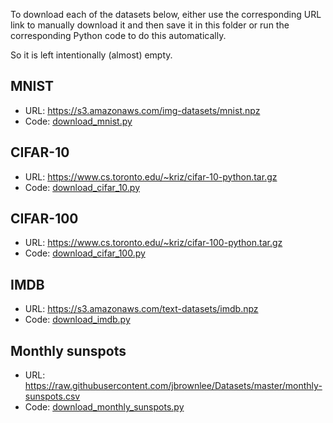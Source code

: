 To download each of the datasets below, either use the corresponding URL link to manually download it and then save it in this folder or run the corresponding Python code to do this automatically.

So it is left intentionally (almost) empty.

## MNIST
- URL: https://s3.amazonaws.com/img-datasets/mnist.npz
- Code: [download_mnist.py](../code/utils/download_mnist.py)

## CIFAR-10
- URL: https://www.cs.toronto.edu/~kriz/cifar-10-python.tar.gz
- Code: [download_cifar_10.py](../code/utils/download_cifar_10.py)

## CIFAR-100
- URL: https://www.cs.toronto.edu/~kriz/cifar-100-python.tar.gz
- Code: [download_cifar_100.py](../code/utils/download_cifar_100.py)

## IMDB
- URL: https://s3.amazonaws.com/text-datasets/imdb.npz
- Code: [download_imdb.py](../code/utils/download_imdb.py)

## Monthly sunspots
- URL: https://raw.githubusercontent.com/jbrownlee/Datasets/master/monthly-sunspots.csv
- Code: [download_monthly_sunspots.py](../code/utils/download_monthly_sunspots.py)
